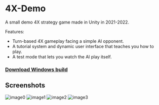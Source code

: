 # 4X-Demo

A small demo 4X strategy game made in Unity in 2021-2022.

Features:
- Turn-based 4X gameplay facing a simple AI opponent.
- A tutorial system and dynamic user interface that teaches you how to play.
- A test mode that lets you watch the AI play itself.

### [Download Windows build](https://github.com/andreaswitzen/4X-Demo/releases/download/v1.1.0/4X-Demo.v1.1.0.zip)

## Screenshots

![image0](https://user-images.githubusercontent.com/6855253/185652872-e10bce79-8ba8-4efb-a9ce-22fef43287a7.png)
![image1](https://user-images.githubusercontent.com/6855253/185653141-870a7071-c7c5-4f60-8c45-11fe5cc0f080.png)
![image2](https://user-images.githubusercontent.com/6855253/185653160-b3973fa5-5725-4e16-84df-2b6ac259deda.png)
![image3](https://user-images.githubusercontent.com/6855253/185653168-44d02a05-21d3-4d72-bb75-4726397f798e.png)
